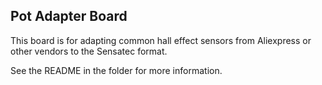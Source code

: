 ## Pot Adapter Board

This board is for adapting common hall effect sensors from Aliexpress or other vendors to the Sensatec format.

See the README in the folder for more information.